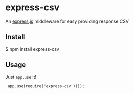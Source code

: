 # express-csv
An [express.js](http://expressjs.com) middleware for easy providing response CSV

## Install
   $ npm install express-csv

## Usage

Just `app.use` it!

     app.use(require('express-csv')());